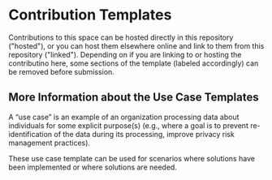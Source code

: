 # Contribution Templates

Contributions to this space can be hosted directly in this repository ("hosted"), or you can host them elsewhere online and link to them from this repository ("linked"). Depending on if you are linking to or hosting the contributino here, some sections of the template (labeled accordingly) can be removed before submission.

## More Information about the Use Case Templates

A “use case” is an example of an organization processing data about individuals for some explicit purpose(s) (e.g., where a goal is to prevent re-identification of the data during its processing, improve privacy risk management practices).

These use case template can be used for scenarios where solutions have been implemented or where solutions are needed.